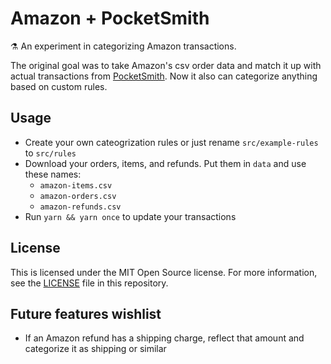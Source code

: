 # Amazon + PocketSmith

⚗️ An experiment in categorizing Amazon transactions.

The original goal was to take Amazon's csv order data and match it up with actual transactions from [PocketSmith](http://pocketsmith.com). Now it also can categorize anything based on custom rules.

## Usage

- Create your own cateogrization rules or just rename `src/example-rules` to `src/rules`
- Download your orders, items, and refunds. Put them in `data` and use these names:
  - `amazon-items.csv`
  - `amazon-orders.csv`
  - `amazon-refunds.csv`
- Run `yarn && yarn once` to update your transactions

## License

This is licensed under the MIT Open Source license.
For more information, see the [LICENSE](LICENSE) file in this repository.

## Future features wishlist

- If an Amazon refund has a shipping charge, reflect that amount and categorize it as shipping or similar
